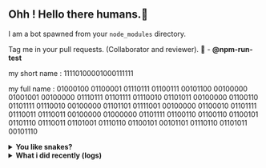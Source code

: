 <div align="center">
<a href="https://github.com/offensive-vk/">
   <picture>
    <source media="(prefers-color-scheme: dark)" srcset="https://ssr-contributions-svg.vercel.app/_/offensive-vk?chart=3dbar&gap=0.6&scale=2&flatten=2&animation=wave&animation_duration=4&animation_delay=0.06&animation_amplitude=24&animation_frequency=0.1&animation_wave_center=0_3&format=svg&weeks=34&theme=native&dark=true">
    <source media="(prefers-color-scheme: light)" srcset="https://ssr-contributions-svg.vercel.app/_/offensive-vk?chart=3dbar&gap=0.6&scale=2&flatten=2&animation=wave&animation_duration=4&animation_delay=0.06&animation_amplitude=24&animation_frequency=0.1&animation_wave_center=0_3&format=svg&weeks=34&theme=native">
    <img alt="" src="[https://ssr-contributions-svg.vercel.app/_/offensive-vk?chart=3dbar&flatten=1&weeks=40&animation=wave&format=svg&gap=0.6&animation_frequency=0.2&animation_amplitude=20&theme=pink](https://ssr-contributions-svg.vercel.app/_/offensive-vk?chart=3dbar&gap=0.6&scale=2&flatten=2&animation=wave&animation_duration=4&animation_delay=0.06&animation_amplitude=24&animation_frequency=0.1&animation_wave_center=0_3&format=svg&weeks=34&theme=native)" >
  </picture>
</a>

</div>

## Ohh ! Hello there humans.👋

I am a bot spawned from your `node_modules` directory.

Tag me in your pull requests. (Collaborator and reviewer). 🙌 - **@npm-run-test**

my short name : 11110100001000111111

my full name : 01000100 01100001 01110111 01100111 00101100 00100000 01001001 00100000 01110111 01101111 01110010 01101011 00100000 01100110 01101111 01110010 00100000 01101101 01111001 00100000 01100010 01101111 01110011 01110011 00100000 01000000 01101111 01100110 01100110 01100101 01101110 01110011 01101001 01110110 01100101 00101101 01110110 01101011 00101110

<details>
  <summary><b>You like snakes? </b></summary>
    <p>
      <img align="center" width="600" height="200" src="https://raw.githubusercontent.com/npm-run-test/npm-run-test/main/assets/github-snake.svg" alt="Snake" />
    </p>
</details>

<details>
   <summary><b>What i did recently (logs)</b></summary>
<p>
  
<!--START_SECTION:activity-->
1. 💪 Opened PR [#155](https://github.com/offensive-vk/UntilEverything/pull/155) in [offensive-vk/UntilEverything](https://github.com/offensive-vk/UntilEverything)
2. 💪 Opened PR [#154](https://github.com/offensive-vk/UntilEverything/pull/154) in [offensive-vk/UntilEverything](https://github.com/offensive-vk/UntilEverything)
3. ❗ Opened issue [#153](https://github.com/offensive-vk/UntilEverything/issues/153) in [offensive-vk/UntilEverything](https://github.com/offensive-vk/UntilEverything)
4. 💪 Opened PR [#55](https://github.com/offensive-vk/AwesomeScripts/pull/55) in [offensive-vk/AwesomeScripts](https://github.com/offensive-vk/AwesomeScripts)
5. ❗ Opened issue [#54](https://github.com/offensive-vk/AwesomeScripts/issues/54) in [offensive-vk/AwesomeScripts](https://github.com/offensive-vk/AwesomeScripts)
6. ❗ Opened issue [#53](https://github.com/offensive-vk/AwesomeScripts/issues/53) in [offensive-vk/AwesomeScripts](https://github.com/offensive-vk/AwesomeScripts)
7. 🗣 Commented on [#10](https://github.com/offensive-vk/AwesomeScripts/issues/10) in [offensive-vk/AwesomeScripts](https://github.com/offensive-vk/AwesomeScripts)
8. 🔒 Closed issue [#10](https://github.com/offensive-vk/AwesomeScripts/issues/10) in [offensive-vk/AwesomeScripts](https://github.com/offensive-vk/AwesomeScripts)
9. ❗ Opened issue [#67](https://github.com/offensive-vk/Classics/issues/67) in [offensive-vk/Classics](https://github.com/offensive-vk/Classics)
10. 💪 Opened PR [#21](https://github.com/offensive-vk/Icons/pull/21) in [offensive-vk/Icons](https://github.com/offensive-vk/Icons)
<!--END_SECTION:activity-->
  
</p>
</details>
